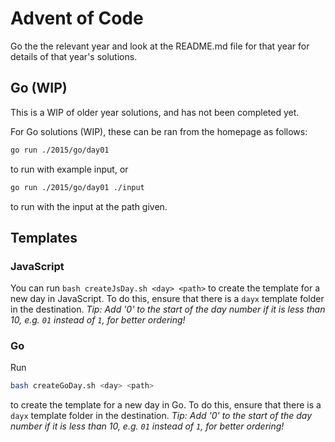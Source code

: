 # Advent of Code

Go the the relevant year and look at the README.md file for that year for details of that year's solutions.

## Go (WIP)

This is a WIP of older year solutions, and has not been completed yet.

For Go solutions (WIP), these can be ran from the homepage as follows:

```bash
go run ./2015/go/day01
```

to run with example input, or

```bash
go run ./2015/go/day01 ./input
```
to run with the input at the path given.

## Templates

### JavaScript

You can run `bash createJsDay.sh <day> <path>` to create the template for a new day in JavaScript. To do this, ensure that there is a `dayx` template folder in the destination.
_Tip: Add '0' to the start of the day number if it is less than 10, e.g. `01` instead of `1`, for better ordering!_

### Go

Run
```bash
bash createGoDay.sh <day> <path>
```

to create the template for a new day in Go. To do this, ensure that there is a `dayx` template folder in the destination.
_Tip: Add '0' to the start of the day number if it is less than 10, e.g. `01` instead of `1`, for better ordering!_